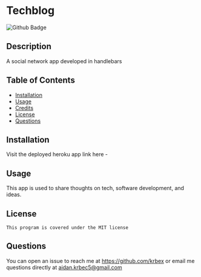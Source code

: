 # Techblog

![Github Badge](https://img.shields.io/badge/License-MIT-blue.svg)

## Description

A social network app developed in handlebars

## Table of Contents

- [Installation](#installation)
- [Usage](#usage)
- [Credits](#credits)
- [License](#license)
- [Questions](#Questions)

## Installation

Visit the deployed heroku app link here -

## Usage

This app is used to share thoughts on tech, software development, and ideas.

## License

    This program is covered under the MIT license

## Questions

You can open an issue to reach me at https://github.com/krbex or email me questions directly at aidan.krbec5@gmail.com
